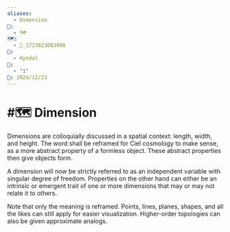 ```yaml
---
aliases:
  - Dimension
📁:
  - 🗺️
🗺️:
  - 📁_1723823083986
👤:
  - Hyndal
🔀:
  - "1"
📅: 2024/12/23
---
```

# #🗺️ Dimension

Dimensions are colloquially discussed in a spatial context: length, width, and height. The word shall be reframed for Ciel cosmology to make sense, as a more abstract property of a formless object. These abstract properties then give objects form.

A dimension will now be strictly referred to as an independent variable with singular degree of freedom. Properties on the other hand can either be an intrinsic or emergent trait of one or more dimensions that may or may not relate it to others.

Note that only the meaning is reframed. Points, lines, planes, shapes, and all the likes can still apply for easier visualization. Higher-order topologies can also be given approximate analogs.